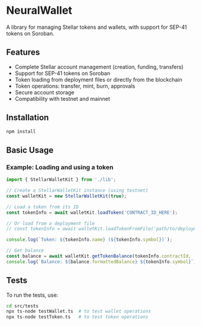 # NeuralWallet

A library for managing Stellar tokens and wallets, with support for SEP-41 tokens on Soroban.

## Features

- Complete Stellar account management (creation, funding, transfers)
- Support for SEP-41 tokens on Soroban
- Token loading from deployment files or directly from the blockchain
- Token operations: transfer, mint, burn, approvals
- Secure account storage
- Compatibility with testnet and mainnet

## Installation

```bash
npm install
```

## Basic Usage

### Example: Loading and using a token

```typescript
import { StellarWalletKit } from './lib';

// Create a StellarWalletKit instance (using testnet)
const walletKit = new StellarWalletKit(true);

// Load a token from its ID
const tokenInfo = await walletKit.loadToken('CONTRACT_ID_HERE');

// Or load from a deployment file
// const tokenInfo = await walletKit.loadTokenFromFile('path/to/deployment.json');

console.log(`Token: ${tokenInfo.name} (${tokenInfo.symbol})`);

// Get balance
const balance = await walletKit.getTokenBalance(tokenInfo.contractId, 'ACCOUNT_ADDRESS');
console.log(`Balance: ${balance.formattedBalance} ${tokenInfo.symbol}`);
```

## Tests

To run the tests, use:

```bash
cd src/tests
npx ts-node testWallet.ts  # to test wallet operations
npx ts-node testToken.ts   # to test token operations
```